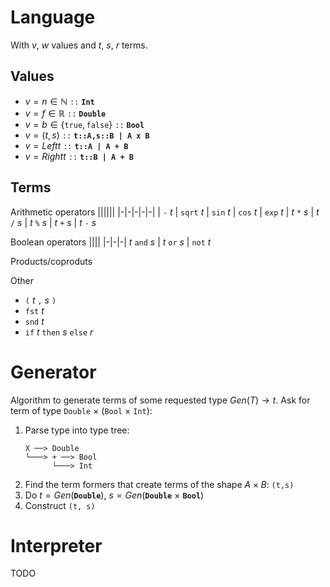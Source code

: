 # Language
<style> th { display: none; } </style>

With $v$, $w$ values and $t$, $s$, $r$ terms.

## Values
- $v = n \in \mathbb{N}$ `::` **`Int`**
- $v = f \in \mathbb{R}$ `::` **`Double`**
- $v = b \in \{ \mathtt{true}, \mathtt{false} \}$ `::` **`Bool`**
- $v = (t, s)$ `::` **`t::A,s::B | A x B`**
- $v = Left t$ `::` **`t::A | A + B`**
- $v = Right t$ `::` **`t::B | A + B`**

## Terms
Arithmetic operators
||||||
|-|-|-|-|-|
| `-` $t$ | `sqrt` $t$ | `sin` $t$ | `cos` $t$ | `exp` $t$
| $t$ `*` $s$ | $t$ `/` $s$ | $t$ `%` $s$ | $t$ `+` $s$ | $t$ `-` $s$

Boolean operators
||||
|-|-|-|
$t$ `and` $s$ | $t$ `or` $s$ | `not` $t$

Products/coproduts

Other
- `(` $t$ `,` $s$ `)`
- `fst` $t$ 
- `snd` $t$ 
- `if` $t$ `then` $s$ `else` $r$

# Generator
Algorithm to generate terms of some requested type $Gen(T) \rightarrow t$.
Ask for term of type `Double` $\times$ (`Bool` $\times$ `Int`):
1. Parse type into type tree:  
    ```
    X ──> Double
    └───> + ──> Bool
          └───> Int
    ```
2. Find the term formers that create terms of the shape $A \times B$: `(t,s)`
3. Do $t = Gen($**`Double`**$)$, $s = Gen($**`Double`** $\times$ **`Bool`**$)$
4. Construct `(t, s)`


# Interpreter
TODO
